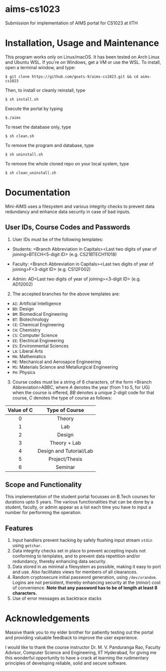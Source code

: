 # aims-cs1023
Submission for implementation of AIMS portal for CS1023 at IITH

# Installation, Usage and Maintenance
This program works only on Linux/macOS. It has been tested on Arch Linux and Ubuntu WSL. If you're on Windows, get a VM or use the WSL. To install, open a terminal window, and type:

`$ git clone https://github.com/goats-9/aims-cs1023.git && cd aims-cs1023`

Then, to install or cleanly reinstall, type

`$ sh install.sh`

Execute the portal by typing

`$./aims`

To reset the database only, type

`$ sh clean.sh`

To remove the program and database, type

`$ sh uninstall.sh`

To remove the whole cloned repo on your local system, type

`$ sh clean_uninstall.sh`

# Documentation
Mini-AIMS uses a filesystem and various integrity checks to prevent data redundancy and enhance data security in case of bad inputs. 

## User IDs, Course Codes and Passwords
1. User IDs must be of the following templates:

  * Students: \<Branch Abbreviation in Capitals\>\<Last two digits of year of joining\>BTECH\<5-digit ID\> (e.g. CS21BTECH11018)

  * Faculty: \<Branch Abbreviation in Capitals\>\<Last two digits of year of joining\>F\<3-digit ID\> (e.g. CS12F002)

  * Admin: AD\<Last two digits of year of joining\>\<3-digit ID\> (e.g. AD12002)
2. The accepted branches for the above templates are:
  * `AI`: Artificial Intelligence
  * `BD`: Design
  * `BM`: Biomedical Engineering
  * `BT`: Biotechnology
  * `CE`: Chemical Engineering
  * `CH`: Chemistry
  * `CS`: Computer Science
  * `EE`: Electrical Engineering
  * `ES`: Environmental Sciences
  * `LA`: Liberal Arts
  * `MA`: Mathematics
  * `ME`: Mechanical and Aerosapce Engineering
  * `MS`: Materials Science and Metallurgical Engineering
  * `PH`: Physics
3. Course codes must be a string of 6 characters, of the form \<Branch Abbreviation\>ABBC, where _A_ denotes the year (from 1 to 5, for UG) when the course is offered, _BB_ denotes a unique 2-digit code for that course, _C_ denotes the type of course as follows:
  
  Value of C | Type of Course
  :--------: | :------------:
  0          | Theory
  1          | Lab
  2          | Design
  3          | Theory + Lab
  4          | Design and Tutorial/Lab
  5          | Project/Thesis
  6          | Seminar
    
## Scope and Functionality
This implementation of the student portal focusses on B.Tech courses for durations upto 5 years. The various functionalities that can be done by a student, faculty, or admin appear as a list each time you have to input a number for performing the operation.

## Features
1. Input handlers prevent hacking by safely flushing input stream `stdin` using `getchar`.
2. Data integrity checks set in place to prevent accepting inputs not conforming to templates, and to prevent data repetition and/or redundancy, thereby enhancing data security.
3. Data stored in as minimal a filesystem as possible, making it easy to port and use. Also facilitates views for members of all clearances.
4. Random cryptosecure initial password generation, using `/dev/urandom`. Logins are not persistent, thereby enhancing security at the (minor) cost of convenience. **Note that any password has to be of length at least 8 characters.**
5. Use of error messages as backtrace stacks 

# Acknowledgements
Massive thank you to my elder brother for patiently testing out the portal and providing valuable feedback to improve the user experience.

I would like to thank the course instructor Dr. M. V. Panduranga Rao, Faculty Advisor, Computer Science and Engineering, IIT Hyderabad, for giving me this wonderful opportunity to have a crack at learning the rudimentary principles of developing reliable, solid and secure software.
